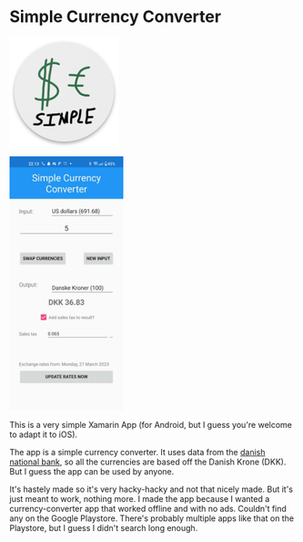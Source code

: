 # Simple Currency Converter

![Simple Currency Converter Logo](github_assets/icon.png)

<img src="github_assets/screenshot.jpg" alt="App Screenshot" width=200 />

This is a very simple Xamarin App (for Android, but I guess you're welcome to adapt it to iOS).

The app is a simple currency converter. It uses data from the [danish national bank](https://www.nationalbanken.dk/valutakurser), so all the currencies are based off the Danish Krone (DKK). But I guess the app can be used by anyone. 

It's hastely made so it's very hacky-hacky and not that nicely made. But it's just meant to work, nothing more. I made the app because I wanted a currency-converter app that worked offline and with no ads. Couldn't find any on the Google Playstore. There's probably multiple apps like that on the Playstore, but I guess I didn't search long enough.
